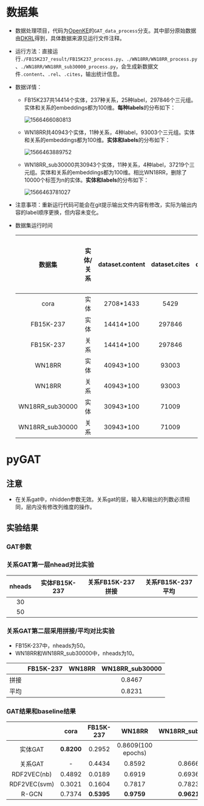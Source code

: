 # 数据集

+ 数据处理项目，代码为[OpenKE](https://github.com/Niuyuhang03/OpenKE)的`GAT_data_process`分支。其中部分原始数据由[DKRL](https://github.com/xrb92/DKRL)得到，具体数据来源见运行文件注释。

+ 运行方法：直接运行`./FB15K237_result/FB15K237_process.py`、`./WN18RR/WN18RR_process.py`、`./WN18RR/WN18RR_sub30000_process.py`，会生成新数据文件`.content`、`.rel`、`.cites`，输出统计信息。

+ 数据详情：

  + FB15K237共14414个实体，237种关系，25种label，297846个三元组。实体和关系的embeddings都为100维。**每种labels**的分布如下：

    ![1566466080813](C:\Users\14114\AppData\Roaming\Typora\typora-user-images\1566466080813.png)

  + WN18RR共40943个实体，11种关系，4种label，93003个三元组。实体和关系的embeddings都为100维。**实体和labels**的分布如下：

    ![1566463889752](C:\Users\14114\AppData\Roaming\Typora\typora-user-images\1566463889752.png)

  + WN18RR_sub30000共30943个实体，11种关系，4种label，37219个三元组。实体和关系的embeddings都为100维。相比WN18RR，删除了10000个标签为n的实体。**实体和labels**的分布如下：

    ![1566463781027](C:\Users\14114\AppData\Roaming\Typora\typora-user-images\1566463781027.png)

+ 注意事项：重新运行代码可能会在git提示输出文件内容有修改，实际为输出内容的label顺序更换，但内容未变化。

+ 数据集运行时间

    |  数据集   |  实体/关系  |dataset.content|dataset.cites|dataset.rel|classes|数据处理时间|运行1个epoch时间|总时间|
    | :-------: | :--------: | :-----------: | :---------: | :------: | :-----: | :----: | :----: | :------: |
    |   cora    |    实体    |  2708\*1433   |     5429    |    -     |    7    |   6s   |  0.05s |   30s    |
    | FB15K-237 |    实体    |  14414\*100   |    297846   |    -     |   25    |   11s  | 2min30s|   34h    |
    | FB15K-237 |    关系    |  14414\*100   |    297846   | 237\*100 |   25    |   11s  | 3min30s|   18h    |
    |   WN18RR  |    实体    |  40943\*100   |    93003    |    -     |    4    |   43s  |  26min |45h(100 epochs)|
    |   WN18RR  |    关系    |  40943\*100   |    93003    |  11\*100 |    4    |   43s  |17min10s|   44h    |
    | WN18RR_sub30000 | 实体 |  30943\*100   |    71009    |    -     |    4    |   25s  |        |          |
    | WN18RR_sub30000 | 关系 |  30943\*100   |    71009    |  11\*100 |    4    |   26s  |10min30s|   39h    |


# pyGAT

## 注意

+ 在关系gat中，nhidden参数无效。关系gat的层，输入和输出的列数必须相同，层内没有修改列维度的操作。

## 实验结果

### GAT参数

### 关系GAT第一层nhead对比实验

| nheads|实体FB15K-237|关系FB15K-237拼接|关系FB15K-237平均|
| :---: | :---------: | :------------: | :------------: |
|   30  |             |                |                |
|   50  |             |                |                |

### 关系GAT第二层采用拼接/平均对比实验

+ FB15K-237中，nheads为50。
+ WN18RR和WN18RR_sub30000中，nheads为10。

|        |FB15K-237| WN18RR |WN18RR_sub30000|
| :----: | :-----: | :----: | :-----------: |
|  拼接  |         |        |     0.8467    |
|  平均  |         |        |     0.8231    |

### GAT结果和baseline结果

|              |     cora   |  FB15K-237 |   WN18RR   |WN18RR_sub30000|
| :----------: | :--------: | :--------: | :---------:| :---------:|
|    实体GAT   | **0.8200** |   0.2952   |0.8609(100 epochs)|      |
|    关系GAT   |      -     |   0.4434   |   0.8592   |   0.8666   |
| RDF2VEC(nb)  |   0.4892   |   0.0189   |   0.6919   |   0.6936   |
| RDF2VEC(svm) |   0.3021   |   0.1604   |   0.7817   |   0.7823   |
|     R-GCN    |   0.7374   | **0.5395** | **0.9759** | **0.9621** |

